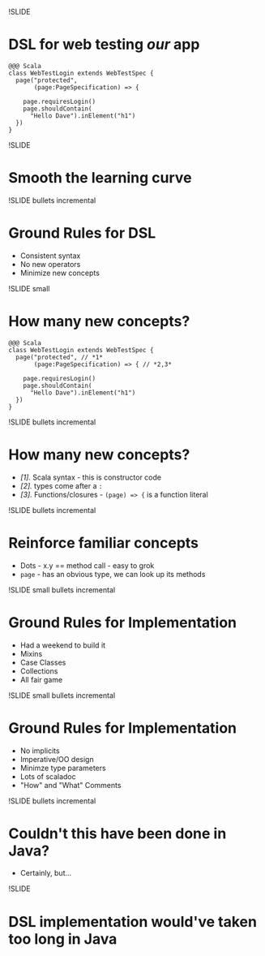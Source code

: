 !SLIDE
# DSL for web testing *our* app

    @@@ Scala
    class WebTestLogin extends WebTestSpec { 
      page("protected",
           (page:PageSpecification) => {

        page.requiresLogin()
        page.shouldContain(
          "Hello Dave").inElement("h1")
      })
    }

!SLIDE 
# Smooth the learning curve

!SLIDE bullets incremental
# Ground Rules for DSL
* Consistent syntax
* No new operators
* Minimize new concepts

!SLIDE small
# How many new concepts?

    @@@ Scala
    class WebTestLogin extends WebTestSpec { 
      page("protected", // *1*
           (page:PageSpecification) => { // *2,3*

        page.requiresLogin()
        page.shouldContain(
          "Hello Dave").inElement("h1")
      })
    }

!SLIDE bullets incremental
# How many new concepts?

* *[1].* Scala syntax - this is constructor code
* *[2].* types come after a <code>:</code>
* *[3].* Functions/closures - <code>(page) => {</code> is a function literal
 
!SLIDE bullets incremental
# Reinforce familiar concepts

* Dots - x.y == method call - easy to grok
* <code>page</code> - has an obvious type, we can look up its methods

!SLIDE small bullets incremental
# Ground Rules for Implementation
* Had a weekend to build it
* Mixins
* Case Classes
* Collections
* All fair game

!SLIDE small bullets incremental
# Ground Rules for Implementation
* No implicits
* Imperative/OO design
* Minimze type parameters
* Lots of scaladoc
* "How" and "What" Comments

!SLIDE  bullets incremental
# Couldn't this have been done in Java?
* Certainly, but...

!SLIDE 
# DSL implementation would've taken too long in Java

